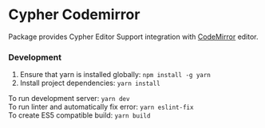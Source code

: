 Cypher Codemirror
===================

Package provides Cypher Editor Support integration with [CodeMirror](https://codemirror.net/) editor.

### Development

1. Ensure that yarn is installed globally: `npm install -g yarn`
2. Install project dependencies: `yarn install`

To run development server: `yarn dev`  
To run linter and automatically fix error: `yarn eslint-fix`  
To create ES5 compatible build: `yarn build`

